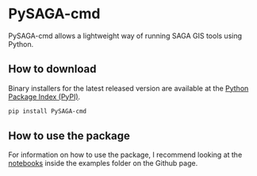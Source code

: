 # PySAGA-cmd
PySAGA-cmd allows a lightweight way of running SAGA GIS tools using Python.

## How to download

Binary installers for the latest released version are available at the [Python Package Index (PyPI)](https://pypi.org/project/PySAGA-cmd/).
```sh
pip install PySAGA-cmd
```

## How to use the package
For information on how to use the package, I recommend looking at the [notebooks](https://github.com/alecsandrei/PySAGA-cmd/tree/master/examples/notebooks) inside the examples folder on the Github page.



